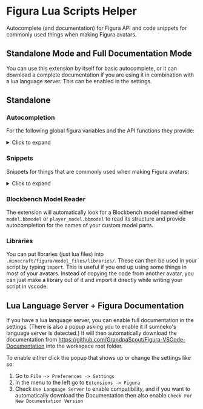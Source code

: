 # Figura Lua Scripts Helper

Autocomplete (and documentation) for Figura API and code snippets for commonly used things when making Figura avatars.

## Standalone Mode and Full Documentation Mode

You can use this extension by itself for basic autocomplete, or it can download a complete documentation if you are using it in combination with a lua language server. This can be enabled in the settings.

## Standalone

### Autocompletion

For the following global figura variables and the API functions they provide:

<details>
    <summary>Click to expand</summary>

    vanilla_model
    armor_model
    elytra_model
    held_item_model
    model
    particle
    sound
    player
    world
    vectors
    renderer
    network
    item_stack
    action_wheel
    keybind
    chat
    meta
    parrot_model
    nameplate
</details>

### Snippets

Snippets for things that are commonly used when making Figura avatars:

<details>
    <summary>Click to expand</summary>

    Hide Model
    Warnings
    Sine Wave
    Smooth Animation
    Lerp
    Clamp
    Timer
    tick()
    render()
    player_init()
    Player Velocity
</details>

### Blockbench Model Reader

The extension will automatically look for a Blockbench model named either ``model.bbmodel`` or ``player_model.bbmodel`` to read its structure and provide autocompletion for the names of your custom model parts.

### Libraries

You can put libraries (just lua files) into ``.minecraft/figura/model_files/libraries/``. These can then be used in your script by typing ``import``. This is useful if you end up using some things in most of your avatars. Instead of copying the code from another avatar, you can just make a library out of it and import it directly while writing your script in vscode.

## Lua Language Server + Figura Documentation

If you have a lua language server, you can enable full documentation in the settings. (There is also a popup asking you to enable it if sumneko's language server is detected.)
It will then automatically download the documentation from https://github.com/GrandpaScout/Figura-VSCode-Documentation into the workspace root folder.

To enable either click the popup that shows up or change the settings like so:

1. Go to ``File -> Preferences -> Settings``
2. In the menu to the left go to ``Extensions -> Figura``
3. Check ``Use Language Server`` to enable compatibility, and if you want to automatically download the Documentation then also enable ``Check For New Documentation Version``